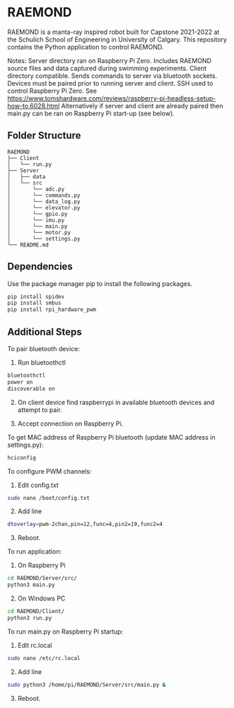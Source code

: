 # RAEMOND

RAEMOND is a manta-ray inspired robot built for Capstone 2021-2022 at the Schulich School of Engineering in University of Calgary.
This repository contains the Python application to control RAEMOND.

Notes:
Server directory ran on Raspberry Pi Zero. Includes RAEMOND source files and data captured during swimming experiments.
Client directory compatible. Sends commands to server via bluetooth sockets. Devices must be paired prior to running server and client.
SSH used to control Raspberry Pi Zero. See https://www.tomshardware.com/reviews/raspberry-pi-headless-setup-how-to,6028.html
Alternatively if server and client are already paired then main.py can be ran on Raspberry Pi start-up (see below).

## Folder Structure

```
RAEMOND
├── Client
│   └── run.py
├── Server
│   ├── data
│   └── src
│       └── adc.py
│       └── commands.py
│       └── data_log.py
│       └── elevator.py
│       └── gpio.py
│       └── imu.py
│       └── main.py
│       └── motor.py
│       └── settings.py
└── README.md
```

## Dependencies

Use the package manager pip to install the following packages.

```bash
pip install spidev
pip install smbus
pip install rpi_hardware_pwm
```

## Additional Steps

To pair bluetooth device:

1. Run bluetoothctl
```bash
bluetoothctl
power on
discoverable on
```
2. On client device find raspberrypi in available bluetooth devices and attempt to pair.

3. Accept connection on Raspberry Pi.

To get MAC address of Raspberry Pi bluetooth (update MAC address in settings.py):

```bash
hciconfig
```

To configure PWM channels:

1. Edit config.txt

```bash
sudo nano /boot/config.txt
```

2. Add line

```bash
dtoverlay=pwm-2chan,pin=12,func=4,pin2=19,func2=4
```

3. Reboot.

To run application:

1. On Raspberry Pi
```bash
cd RAEMOND/Server/src/
python3 main.py
```
2. On Windows PC
```bash
cd RAEMOND/Client/
python3 run.py
```

To run main.py on Raspberry Pi startup:

1. Edit rc.local
```bash
sudo nano /etc/rc.local
```
2. Add line
```bash
sudo python3 /home/pi/RAEMOND/Server/src/main.py &
```
3. Reboot.